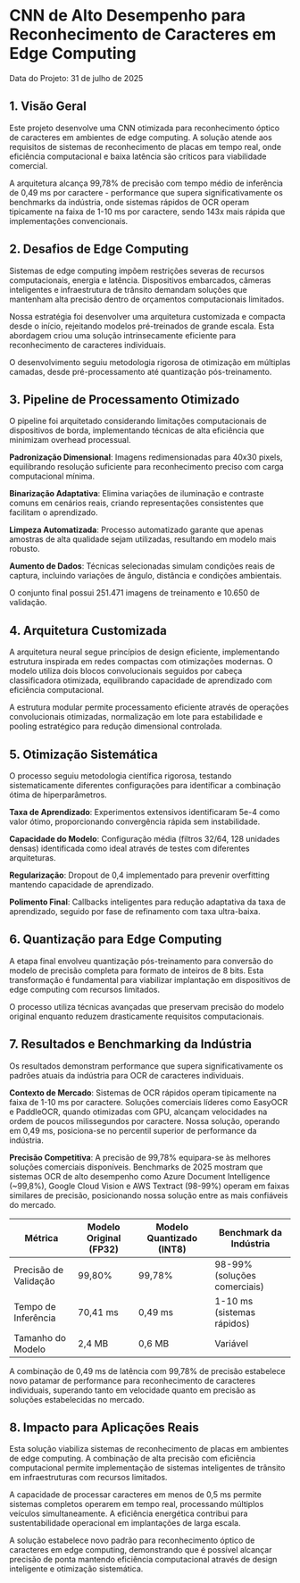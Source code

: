 # CNN de Alto Desempenho para Reconhecimento de Caracteres em Edge Computing
Data do Projeto: 31 de julho de 2025

## 1. Visão Geral
Este projeto desenvolve uma CNN otimizada para reconhecimento óptico de caracteres em ambientes de edge computing. A solução atende aos requisitos de sistemas de reconhecimento de placas em tempo real, onde eficiência computacional e baixa latência são críticos para viabilidade comercial.

A arquitetura alcança 99,78% de precisão com tempo médio de inferência de 0,49 ms por caractere - performance que supera significativamente os benchmarks da indústria, onde sistemas rápidos de OCR operam tipicamente na faixa de 1-10 ms por caractere, sendo 143x mais rápida que implementações convencionais.

## 2. Desafios de Edge Computing
Sistemas de edge computing impõem restrições severas de recursos computacionais, energia e latência. Dispositivos embarcados, câmeras inteligentes e infraestrutura de trânsito demandam soluções que mantenham alta precisão dentro de orçamentos computacionais limitados.

Nossa estratégia foi desenvolver uma arquitetura customizada e compacta desde o início, rejeitando modelos pré-treinados de grande escala. Esta abordagem criou uma solução intrinsecamente eficiente para reconhecimento de caracteres individuais.

O desenvolvimento seguiu metodologia rigorosa de otimização em múltiplas camadas, desde pré-processamento até quantização pós-treinamento.

## 3. Pipeline de Processamento Otimizado
O pipeline foi arquitetado considerando limitações computacionais de dispositivos de borda, implementando técnicas de alta eficiência que minimizam overhead processual.

**Padronização Dimensional**: Imagens redimensionadas para 40x30 pixels, equilibrando resolução suficiente para reconhecimento preciso com carga computacional mínima.

**Binarização Adaptativa**: Elimina variações de iluminação e contraste comuns em cenários reais, criando representações consistentes que facilitam o aprendizado.

**Limpeza Automatizada**: Processo automatizado garante que apenas amostras de alta qualidade sejam utilizadas, resultando em modelo mais robusto.

**Aumento de Dados**: Técnicas selecionadas simulam condições reais de captura, incluindo variações de ângulo, distância e condições ambientais.

O conjunto final possui 251.471 imagens de treinamento e 10.650 de validação.

## 4. Arquitetura Customizada
A arquitetura neural segue princípios de design eficiente, implementando estrutura inspirada em redes compactas com otimizações modernas. O modelo utiliza dois blocos convolucionais seguidos por cabeça classificadora otimizada, equilibrando capacidade de aprendizado com eficiência computacional.

A estrutura modular permite processamento eficiente através de operações convolucionais otimizadas, normalização em lote para estabilidade e pooling estratégico para redução dimensional controlada.

## 5. Otimização Sistemática
O processo seguiu metodologia científica rigorosa, testando sistematicamente diferentes configurações para identificar a combinação ótima de hiperparâmetros.

**Taxa de Aprendizado**: Experimentos extensivos identificaram 5e-4 como valor ótimo, proporcionando convergência rápida sem instabilidade.

**Capacidade do Modelo**: Configuração média (filtros 32/64, 128 unidades densas) identificada como ideal através de testes com diferentes arquiteturas.

**Regularização**: Dropout de 0,4 implementado para prevenir overfitting mantendo capacidade de aprendizado.

**Polimento Final**: Callbacks inteligentes para redução adaptativa da taxa de aprendizado, seguido por fase de refinamento com taxa ultra-baixa.

## 6. Quantização para Edge Computing
A etapa final envolveu quantização pós-treinamento para conversão do modelo de precisão completa para formato de inteiros de 8 bits. Esta transformação é fundamental para viabilizar implantação em dispositivos de edge computing com recursos limitados.

O processo utiliza técnicas avançadas que preservam precisão do modelo original enquanto reduzem drasticamente requisitos computacionais.

## 7. Resultados e Benchmarking da Indústria
Os resultados demonstram performance que supera significativamente os padrões atuais da indústria para OCR de caracteres individuais.

**Contexto de Mercado**: Sistemas de OCR rápidos operam tipicamente na faixa de 1-10 ms por caractere. Soluções comerciais líderes como EasyOCR e PaddleOCR, quando otimizadas com GPU, alcançam velocidades na ordem de poucos milissegundos por caractere. Nossa solução, operando em 0,49 ms, posiciona-se no percentil superior de performance da indústria.

**Precisão Competitiva**: A precisão de 99,78% equipara-se às melhores soluções comerciais disponíveis. Benchmarks de 2025 mostram que sistemas OCR de alto desempenho como Azure Document Intelligence (~99,8%), Google Cloud Vision e AWS Textract (98-99%) operam em faixas similares de precisão, posicionando nossa solução entre as mais confiáveis do mercado.

| Métrica | Modelo Original (FP32) | Modelo Quantizado (INT8) | Benchmark da Indústria |
|---------|------------------------|--------------------------|------------------------|
| Precisão de Validação | 99,80% | 99,78% | 98-99% (soluções comerciais) |
| Tempo de Inferência | 70,41 ms | 0,49 ms | 1-10 ms (sistemas rápidos) |
| Tamanho do Modelo | 2,4 MB | 0,6 MB | Variável |

A combinação de 0,49 ms de latência com 99,78% de precisão estabelece novo patamar de performance para reconhecimento de caracteres individuais, superando tanto em velocidade quanto em precisão as soluções estabelecidas no mercado.

## 8. Impacto para Aplicações Reais
Esta solução viabiliza sistemas de reconhecimento de placas em ambientes de edge computing. A combinação de alta precisão com eficiência computacional permite implementação de sistemas inteligentes de trânsito em infraestruturas com recursos limitados.

A capacidade de processar caracteres em menos de 0,5 ms permite sistemas completos operarem em tempo real, processando múltiplos veículos simultaneamente. A eficiência energética contribui para sustentabilidade operacional em implantações de larga escala.

A solução estabelece novo padrão para reconhecimento óptico de caracteres em edge computing, demonstrando que é possível alcançar precisão de ponta mantendo eficiência computacional através de design inteligente e otimização sistemática.